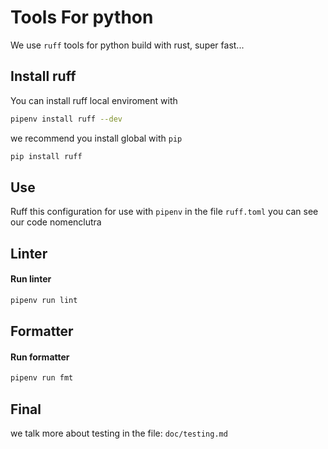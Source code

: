 # Tools For python

We use `ruff` tools for python build with rust, super fast...

## Install ruff

You can install ruff local enviroment with

```sh
pipenv install ruff --dev
```

we recommend you install global with `pip`

```sh
pip install ruff
```

## Use

Ruff this configuration for use with `pipenv` in the file `ruff.toml` you can see our code nomenclutra

## Linter

#### Run linter

```sh
pipenv run lint
```

## Formatter

#### Run formatter

```sh
pipenv run fmt
```

## Final

we talk more about testing in the file: `doc/testing.md`